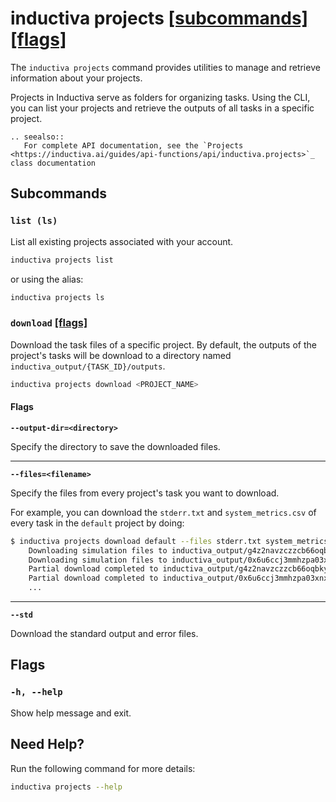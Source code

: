 # inductiva **projects** [\[subcommands\]](#subcommands) [\[flags\]](#flags)
The `inductiva projects` command provides utilities to manage and
retrieve information about your projects.

Projects in Inductiva serve as folders for organizing tasks.
Using the CLI, you can list your projects and retrieve the
outputs of all tasks in a specific project.

````{eval-rst}
.. seealso::
   For complete API documentation, see the `Projects <https://inductiva.ai/guides/api-functions/api/inductiva.projects>`_ class documentation
````

## Subcommands

### `list (ls)`
List all existing projects associated with your account.

```sh
inductiva projects list
```

or using the alias:

```sh
inductiva projects ls
```

### `download` [\[flags\]](#flags-for-download)
Download the task files of a specific project. By default, the outputs of  the project's tasks will be
download to a directory named `inductiva_output/{TASK_ID}/outputs`.

```sh
inductiva projects download <PROJECT_NAME>
```

<h4 id="flags-for-download">Flags</h4>

**`--output-dir=<directory>`**

Specify the directory to save the downloaded files.

---

**`--files=<filename>`**

Specify the files from every project's task you want to download.

For example, you can download the `stderr.txt` and `system_metrics.csv` of every task in the `default` project by doing:

```sh
$ inductiva projects download default --files stderr.txt system_metrics.csv
    Downloading simulation files to inductiva_output/g4z2navzczzcb66oqbkyfoqdn/outputs...
    Downloading simulation files to inductiva_output/0x6u6ccj3mmhzpa03xnxknrog/outputs...
    Partial download completed to inductiva_output/g4z2navzczzcb66oqbkyfoqdn/outputs.
    Partial download completed to inductiva_output/0x6u6ccj3mmhzpa03xnxknrog/outputs.
    ...
```

---

**`--std`**

Download the standard output and error files.

## Flags
### `-h, --help`

Show help message and exit.

## Need Help?
Run the following command for more details:

```sh
inductiva projects --help
```
